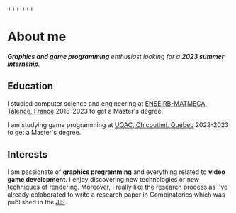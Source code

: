 +++
+++

# About me

***Graphics and game programming** enthusiast looking for a **2023 summer internship**.*

## Education

I studied computer science and engineering at [ENSEIRB-MATMECA, Talence, France](https://enseirb-matmeca.bordeaux-inp.fr/) 2018-2023 to get a Master's degree.

I am studying game programming at [UQAC, Chicoutimi, Québec](https://uqac.ca/) 2022-2023 to get a Master's degree.

## Interests

I am passionate of **graphics programming** and everything related to **video game development**.
I enjoy discovering new technologies or new techniques of rendering.
Moreover, I really like the research process as I've already colaborated to write a research paper in Combinatorics which was published in the [JIS](https://cs.uwaterloo.ca/journals/JIS/VOL25/Bonichon/bonichon3.html).